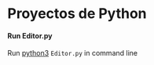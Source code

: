 # Proyectos de Python

#### Run Editor.py
Run [python3](https://www.python.org/downloads/) `Editor.py` in command line
